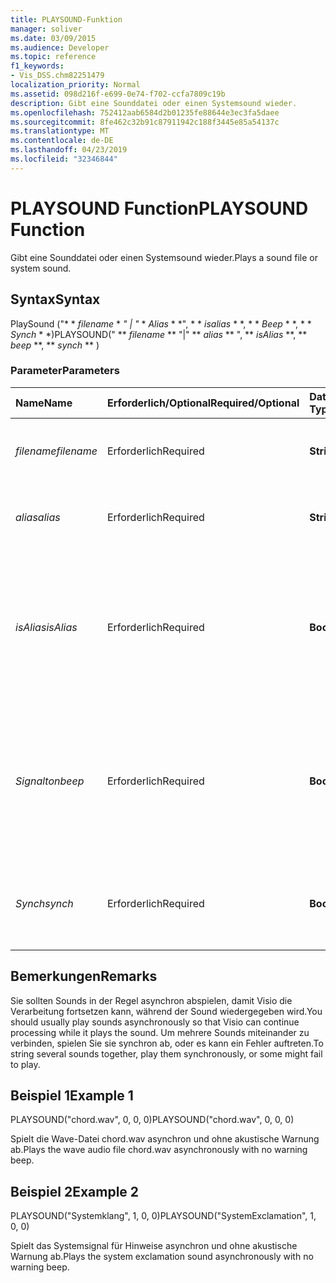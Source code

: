 ```yaml
---
title: PLAYSOUND-Funktion
manager: soliver
ms.date: 03/09/2015
ms.audience: Developer
ms.topic: reference
f1_keywords:
- Vis_DSS.chm82251479
localization_priority: Normal
ms.assetid: 098d216f-e699-0e74-f702-ccfa7809c19b
description: Gibt eine Sounddatei oder einen Systemsound wieder.
ms.openlocfilehash: 752412aab6584d2b01235fe88644e3ec3fa5daee
ms.sourcegitcommit: 8fe462c32b91c87911942c188f3445e85a54137c
ms.translationtype: MT
ms.contentlocale: de-DE
ms.lasthandoff: 04/23/2019
ms.locfileid: "32346844"
---
```

# <a name="playsound-function"></a><span data-ttu-id="a194e-103">PLAYSOUND Function</span><span class="sxs-lookup"><span data-stu-id="a194e-103">PLAYSOUND Function</span></span>

<span data-ttu-id="a194e-104">Gibt eine Sounddatei oder einen Systemsound wieder.</span><span class="sxs-lookup"><span data-stu-id="a194e-104">Plays a sound file or system sound.</span></span> 
  
## <a name="syntax"></a><span data-ttu-id="a194e-105">Syntax</span><span class="sxs-lookup"><span data-stu-id="a194e-105">Syntax</span></span>

<span data-ttu-id="a194e-106">PlaySound ("\* \* *filename* \* *" | "* \* *Alias* \* \*", \* \* *isalias* \* \*, \* \* *Beep* \* \*, \* \* *Synch* \* \*)</span><span class="sxs-lookup"><span data-stu-id="a194e-106">PLAYSOUND(" \*\* *filename* \*\* "|" \*\* *alias* \*\* ", \*\* *isAlias* \*\*, \*\* *beep* \*\*, \*\* *synch* \*\* )</span></span> 
  
### <a name="parameters"></a><span data-ttu-id="a194e-107">Parameter</span><span class="sxs-lookup"><span data-stu-id="a194e-107">Parameters</span></span>

|<span data-ttu-id="a194e-108">**Name**</span><span class="sxs-lookup"><span data-stu-id="a194e-108">**Name**</span></span>|<span data-ttu-id="a194e-109">**Erforderlich/Optional**</span><span class="sxs-lookup"><span data-stu-id="a194e-109">**Required/Optional**</span></span>|<span data-ttu-id="a194e-110">**Datentyp**</span><span class="sxs-lookup"><span data-stu-id="a194e-110">**Data Type**</span></span>|<span data-ttu-id="a194e-111">**Beschreibung**</span><span class="sxs-lookup"><span data-stu-id="a194e-111">**Description**</span></span>|
|:-----|:-----|:-----|:-----|
| <span data-ttu-id="a194e-112">_filename_</span><span class="sxs-lookup"><span data-stu-id="a194e-112">_filename_</span></span> <br/> |<span data-ttu-id="a194e-113">Erforderlich</span><span class="sxs-lookup"><span data-stu-id="a194e-113">Required</span></span>  <br/> |<span data-ttu-id="a194e-114">**String**</span><span class="sxs-lookup"><span data-stu-id="a194e-114">**String**</span></span> <br/> |<span data-ttu-id="a194e-115">Der Name der Audiodatei, die abgespielt werden soll.</span><span class="sxs-lookup"><span data-stu-id="a194e-115">The name of the sound file you want to play.</span></span>  <br/> |
| <span data-ttu-id="a194e-116">_alias_</span><span class="sxs-lookup"><span data-stu-id="a194e-116">_alias_</span></span> <br/> |<span data-ttu-id="a194e-117">Erforderlich</span><span class="sxs-lookup"><span data-stu-id="a194e-117">Required</span></span>  <br/> |<span data-ttu-id="a194e-118">**String**</span><span class="sxs-lookup"><span data-stu-id="a194e-118">**String**</span></span> <br/> | <span data-ttu-id="a194e-119">Ein Systemsignal, das durch einen Alias dargestellt wird.</span><span class="sxs-lookup"><span data-stu-id="a194e-119">A system sound represented by an alias.</span></span>  <br/> |
| <span data-ttu-id="a194e-120">_isAlias_</span><span class="sxs-lookup"><span data-stu-id="a194e-120">_isAlias_</span></span> <br/> |<span data-ttu-id="a194e-121">Erforderlich</span><span class="sxs-lookup"><span data-stu-id="a194e-121">Required</span></span>  <br/> |<span data-ttu-id="a194e-122">**Boolean**</span><span class="sxs-lookup"><span data-stu-id="a194e-122">**Boolean**</span></span> <br/> | <span data-ttu-id="a194e-123">Gibt an, ob der vorangegangene Ausdruck ein Alias oder ein Dateiname ist. Verwenden Sie einen Wert ungleich null zur Angabe eines Alias.</span><span class="sxs-lookup"><span data-stu-id="a194e-123">Specifies whether the preceding expression is an alias or file name; use a non-zero value to specify an alias.</span></span>  <br/> |
| <span data-ttu-id="a194e-124">_Signalton_</span><span class="sxs-lookup"><span data-stu-id="a194e-124">_beep_</span></span> <br/> |<span data-ttu-id="a194e-125">Erforderlich</span><span class="sxs-lookup"><span data-stu-id="a194e-125">Required</span></span>  <br/> |<span data-ttu-id="a194e-126">**Boolean**</span><span class="sxs-lookup"><span data-stu-id="a194e-126">**Boolean**</span></span> <br/> |<span data-ttu-id="a194e-127">Gibt an, ob Microsoft Visio eine akustische Meldung ausgibt, wenn der Sound nicht abgespielt werden kann. Verwenden Sie einen Wert ungleich null, um ein akustisches Signal zu veranlassen.</span><span class="sxs-lookup"><span data-stu-id="a194e-127">Specifies whether Microsoft Visio beeps when sound can't be played; use a non-zero number to beep.</span></span>  <br/> |
| <span data-ttu-id="a194e-128">_Synch_</span><span class="sxs-lookup"><span data-stu-id="a194e-128">_synch_</span></span> <br/> |<span data-ttu-id="a194e-129">Erforderlich</span><span class="sxs-lookup"><span data-stu-id="a194e-129">Required</span></span>  <br/> |<span data-ttu-id="a194e-130">**Boolean**</span><span class="sxs-lookup"><span data-stu-id="a194e-130">**Boolean**</span></span> <br/> |<span data-ttu-id="a194e-131">Bestimmt, ob Klänge asynchron (0) oder synchron (1) abgespielt werden.</span><span class="sxs-lookup"><span data-stu-id="a194e-131">Determines whether sounds are played asynchronously (0) or synchronously (1).</span></span>  <br/> |
   
## <a name="remarks"></a><span data-ttu-id="a194e-132">Bemerkungen</span><span class="sxs-lookup"><span data-stu-id="a194e-132">Remarks</span></span>

<span data-ttu-id="a194e-133">Sie sollten Sounds in der Regel asynchron abspielen, damit Visio die Verarbeitung fortsetzen kann, während der Sound wiedergegeben wird.</span><span class="sxs-lookup"><span data-stu-id="a194e-133">You should usually play sounds asynchronously so that Visio can continue processing while it plays the sound.</span></span> <span data-ttu-id="a194e-134">Um mehrere Sounds miteinander zu verbinden, spielen Sie sie synchron ab, oder es kann ein Fehler auftreten.</span><span class="sxs-lookup"><span data-stu-id="a194e-134">To string several sounds together, play them synchronously, or some might fail to play.</span></span> 
  
## <a name="example-1"></a><span data-ttu-id="a194e-135">Beispiel 1</span><span class="sxs-lookup"><span data-stu-id="a194e-135">Example 1</span></span>

<span data-ttu-id="a194e-136">PLAYSOUND("chord.wav", 0, 0, 0)</span><span class="sxs-lookup"><span data-stu-id="a194e-136">PLAYSOUND("chord.wav", 0, 0, 0)</span></span>
  
<span data-ttu-id="a194e-137">Spielt die Wave-Datei chord.wav asynchron und ohne akustische Warnung ab.</span><span class="sxs-lookup"><span data-stu-id="a194e-137">Plays the wave audio file chord.wav asynchronously with no warning beep.</span></span>
  
## <a name="example-2"></a><span data-ttu-id="a194e-138">Beispiel 2</span><span class="sxs-lookup"><span data-stu-id="a194e-138">Example 2</span></span>

<span data-ttu-id="a194e-139">PLAYSOUND("Systemklang", 1, 0, 0)</span><span class="sxs-lookup"><span data-stu-id="a194e-139">PLAYSOUND("SystemExclamation", 1, 0, 0)</span></span>
  
<span data-ttu-id="a194e-140">Spielt das Systemsignal für Hinweise asynchron und ohne akustische Warnung ab.</span><span class="sxs-lookup"><span data-stu-id="a194e-140">Plays the system exclamation sound asynchronously with no warning beep.</span></span>
  

